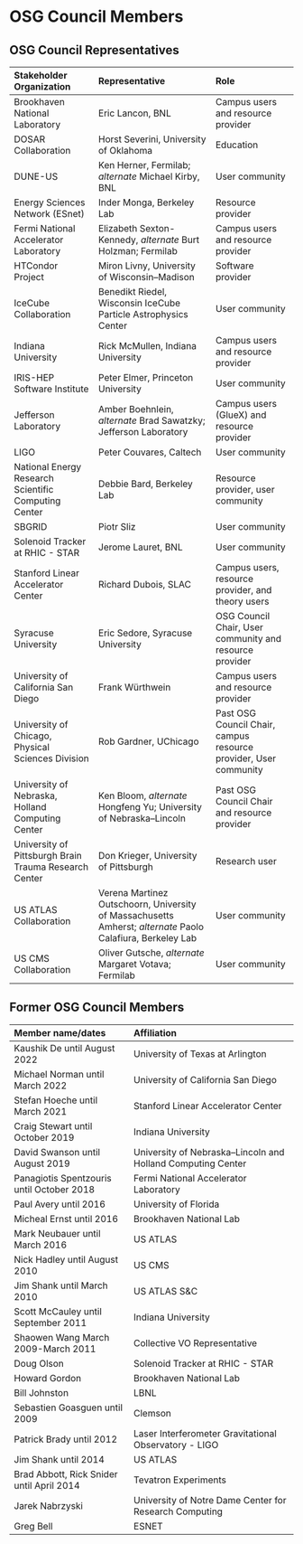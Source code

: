 # OSG Council Members

## OSG Council Representatives

| Stakeholder Organization                          | Representative                                    | Role                                            |
|:--------------------------------------------------|:--------------------------------------------------|:-------------------------------------------------------|
| Brookhaven National Laboratory                    | Eric Lancon, BNL                                  | Campus users and resource provider                     |
| DOSAR Collaboration                               | Horst Severini, University of Oklahoma            | Education                                              |
| DUNE-US | Ken Herner, Fermilab; _alternate_ Michael Kirby, BNL | User community |
| Energy Sciences Network (ESnet) | Inder Monga, Berkeley Lab | Resource provider |
| Fermi National Accelerator Laboratory | Elizabeth Sexton-Kennedy, _alternate_ Burt Holzman; Fermilab | Campus users and resource provider |
| HTCondor Project | Miron Livny, University of Wisconsin–Madison | Software provider |
| IceCube Collaboration                             | Benedikt Riedel, Wisconsin IceCube Particle Astrophysics Center | User community                           |
| Indiana University                                | Rick McMullen, Indiana University                 | Campus users and resource provider                     |
| IRIS-HEP Software Institute                       | Peter Elmer, Princeton University                 | User community                                         |
| Jefferson Laboratory | Amber Boehnlein, _alternate_ Brad Sawatzky; Jefferson Laboratory | Campus users (GlueX) and resource provider |
| LIGO | Peter Couvares, Caltech | User community |
| National Energy Research Scientific Computing Center | Debbie Bard, Berkeley Lab | Resource provider, user community |
| SBGRID                                            | Piotr Sliz                                        | User community                                         |
| Solenoid Tracker at RHIC - STAR                   | Jerome Lauret, BNL                                | User community                                         |
| Stanford Linear Accelerator Center                | Richard Dubois, SLAC                              | Campus users, resource provider, and theory users      |
| Syracuse University                               | Eric Sedore, Syracuse University                  | OSG Council Chair, User community and resource provider |
| University of California San Diego                | Frank Würthwein                                   | Campus users and resource provider                     |
| University of Chicago, Physical Sciences Division | Rob Gardner, UChicago                             | Past OSG Council Chair, campus resource provider, User community | 
| University of Nebraska, Holland Computing Center | Ken Bloom, _alternate_ Hongfeng Yu; University of Nebraska–Lincoln | Past OSG Council Chair and resource provider |
| University of Pittsburgh Brain Trauma Research Center | Don Krieger, University of Pittsburgh         | Research user                                          |
| US ATLAS Collaboration | Verena Martinez Outschoorn, University of Massachusetts Amherst; _alternate_ Paolo Calafiura, Berkeley Lab | User community |
| US CMS Collaboration | Oliver Gutsche, _alternate_ Margaret Votava; Fermilab | User community |

## Former OSG Council Members

| Member name/dates                                      | Affiliation                                           |
|:-------------------------------------------------------|:------------------------------------------------------|
| Kaushik De until August 2022                           | University of Texas at Arlington                      |
| Michael Norman until March 2022                        | University of California San Diego                    |
| Stefan Hoeche until March 2021                         | Stanford Linear Accelerator Center                    |
| Craig Stewart until October 2019                       | Indiana University                                    |
| David Swanson until August 2019                        | University of Nebraska&ndash;Lincoln and Holland Computing Center |
| Panagiotis Spentzouris until October 2018              | Fermi National Accelerator Laboratory                 |
| Paul Avery until 2016                                  | University of Florida                                 |
| Micheal Ernst until 2016                               | Brookhaven National Lab                               |
| Mark Neubauer until March 2016                         | US ATLAS                                              |
| Nick Hadley until August 2010                          | US CMS                                                |
| Jim Shank until March 2010                             | US ATLAS S&C                                          |
| Scott McCauley until September 2011                    | Indiana University                                    |
| Shaowen Wang March 2009-March 2011                     | Collective VO Representative                          |
| Doug Olson                                             | Solenoid Tracker at RHIC - STAR                       |
| Howard Gordon                                          | Brookhaven National Lab                               |
| Bill Johnston                                          | LBNL                                                  |
| Sebastien Goasguen until 2009                          | Clemson                                               |
| Patrick Brady until 2012                               | Laser Interferometer Gravitational Observatory - LIGO |
| Jim Shank until 2014                                   | US ATLAS                                              |
| Brad Abbott, Rick Snider until April 2014              | Tevatron Experiments                                  |
| Jarek Nabrzyski                                        | University of Notre Dame Center for Research Computing |
| Greg Bell                                              | ESNET                                                 |
